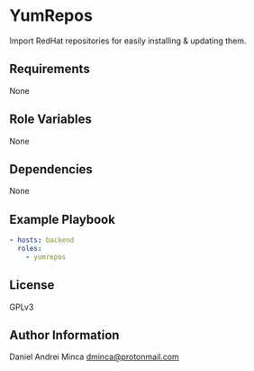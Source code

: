 YumRepos
=========

Import RedHat repositories for easily installing & updating them.

Requirements
------------

None

Role Variables
--------------

None

Dependencies
------------

None

Example Playbook
----------------

```yml
- hosts: backend
  roles:
    - yumrepos
```

License
-------

GPLv3

Author Information
------------------

Daniel Andrei Minca <dminca@protonmail.com>
